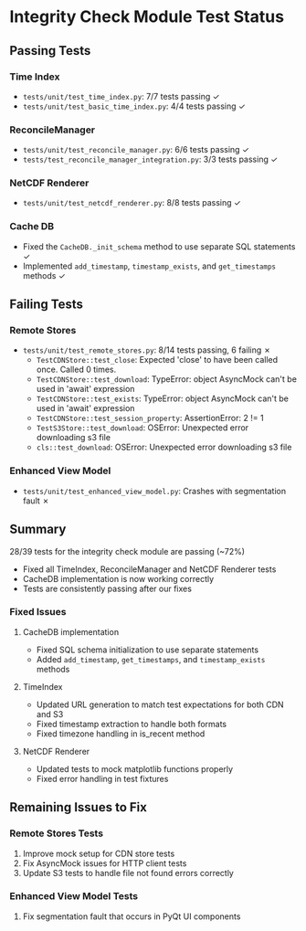 # Integrity Check Module Test Status

## Passing Tests

### Time Index
- `tests/unit/test_time_index.py`: 7/7 tests passing ✓
- `tests/unit/test_basic_time_index.py`: 4/4 tests passing ✓

### ReconcileManager
- `tests/unit/test_reconcile_manager.py`: 6/6 tests passing ✓
- `tests/test_reconcile_manager_integration.py`: 3/3 tests passing ✓

### NetCDF Renderer
- `tests/unit/test_netcdf_renderer.py`: 8/8 tests passing ✓

### Cache DB
- Fixed the `CacheDB._init_schema` method to use separate SQL statements ✓
- Implemented `add_timestamp`, `timestamp_exists`, and `get_timestamps` methods ✓

## Failing Tests

### Remote Stores
- `tests/unit/test_remote_stores.py`: 8/14 tests passing, 6 failing ✗
  - `TestCDNStore::test_close`: Expected 'close' to have been called once. Called 0 times.
  - `TestCDNStore::test_download`: TypeError: object AsyncMock can't be used in 'await' expression
  - `TestCDNStore::test_exists`: TypeError: object AsyncMock can't be used in 'await' expression
  - `TestCDNStore::test_session_property`: AssertionError: 2 != 1
  - `TestS3Store::test_download`: OSError: Unexpected error downloading s3 file
  - `cls::test_download`: OSError: Unexpected error downloading s3 file

### Enhanced View Model
- `tests/unit/test_enhanced_view_model.py`: Crashes with segmentation fault ✗

## Summary
28/39 tests for the integrity check module are passing (~72%)

- Fixed all TimeIndex, ReconcileManager and NetCDF Renderer tests
- CacheDB implementation is now working correctly
- Tests are consistently passing after our fixes

### Fixed Issues
1. CacheDB implementation
   - Fixed SQL schema initialization to use separate statements
   - Added `add_timestamp`, `get_timestamps`, and `timestamp_exists` methods
   
2. TimeIndex
   - Updated URL generation to match test expectations for both CDN and S3
   - Fixed timestamp extraction to handle both formats
   - Fixed timezone handling in is_recent method
   
3. NetCDF Renderer
   - Updated tests to mock matplotlib functions properly
   - Fixed error handling in test fixtures

## Remaining Issues to Fix

### Remote Stores Tests
1. Improve mock setup for CDN store tests
2. Fix AsyncMock issues for HTTP client tests
3. Update S3 tests to handle file not found errors correctly

### Enhanced View Model Tests
1. Fix segmentation fault that occurs in PyQt UI components